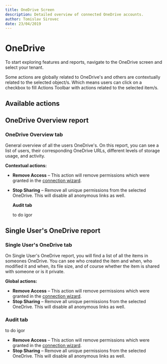 ```yaml
---
title: OneDrive Screen
description: Detailed overview of connected OneDrive accounts.
author: Tomislav Sirovec
date: 23/04/2019
---
```


# OneDrive

To start exploring features and reports, navigate to the OneDrive screen and select your tenant.

Some actions are globally related to OneDrive's and others are contextually related to the selected object/s. Which means users can click on a checkbox to fill Actions Toolbar with actions related to the selected item/s.

## Available actions

## OneDrive Overview report

### OneDrive Overview tab

General overview of all the users OneDrive's. On this report, you can see a list of users, their corresponding OneDrive URLs, different levels of storage usage, and activity.

**Contextual actions:**

* **Remove Access** – This action will remove permissions which were granted in the [connection wizard](../how-to/connect-to-office-365.md#onedrive). 
* **Stop Sharing** – Remove all unique permissions from the selected OneDrive. This will disable all anonymous links as well.

  **Audit tab**

  to do igor

## Single User's OneDrive report

### Single User's OneDrive tab

On Single User's OneDrive report, you will find a list of all the items in someones OneDrive. You can see who created the item and when, who modified it and when, its file size, and of course whether the item is shared with someone or is it private.

**Global actions:**

* **Remove Access** – This action will remove permissions which were granted in the [connection wizard](../how-to/connect-to-office-365.md#onedrive). 
* **Stop Sharing** – Remove all unique permissions from the selected OneDrive. This will disable all anonymous links as well.

### Audit tab

to do igor

* **Remove Access** – This action will remove permissions which were granted in the [connection wizard](../how-to/connect-to-office-365.md#onedrive). 
* **Stop Sharing** – Remove all unique permissions from the selected OneDrive. This will disable all anonymous links as well.

